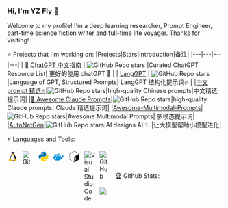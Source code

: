 ### Hi, I'm YZ Fly 👋

Welcome to my profile! I'm a deep learning researcher, Prompt Engineer, part-time science fiction writer and full-time life voyager. Thanks for visiting!

⭐ Projects that I'm working on:
|Projects|Stars|Introduction|备注|
|---|---|---|---|
| [🤖 ChatGPT 中文指南](https://github.com/yzfly/awesome-chatgpt-zh) | ![GitHub Repo stars](https://badgen.net/github/stars/yzfly/awesome-chatgpt-zh) |Curated ChatGPT Resource List| 更好的使用 chatGPT 🚀 |
| [LangGPT](https://github.com/yzfly/LangGPT) | ![GitHub Repo stars](https://badgen.net/github/stars/yzfly/LangGPT) |Language of GPT, Structured Prompts| LangGPT 结构化提示词🔥 |
|[中文 prompt 精选🔥](https://github.com/yzfly/wonderful-prompts)|![GitHub Repo stars](https://badgen.net/github/stars/yzfly/wonderful-prompts)|high-quality Chinese prompts|中文精选提示词|
|[🧠 Awesome Claude Prompts](https://github.com/yzfly/awesome-claude-prompts)|![GitHub Repo stars](https://badgen.net/github/stars/yzfly/awesome-claude-prompts)|high-quality Claude prompts| Claude 精选提示词|
|[Awesome-Multimodal-Prompts](https://github.com/yzfly/Awesome-Multimodal-Prompts)|![GitHub Repo stars](https://badgen.net/github/stars/yzfly/Awesome-Multimodal-Prompts)|Awesome Multimodal Prompts| 多模态提示词|
|[AutoNetGen](https://github.com/EmbraceAGI/AutoNetGen)|![GitHub Repo stars](https://badgen.net/github/stars/EmbraceAGI/AutoNetGen)|AI designs AI ✨.|让大模型帮助小模型进化|


⚡ Languages and Tools:

<img align="left" alt="Linux" width="26px" src="figs/linux.svg" style="padding-right:10px;" />
<img align="left" alt="Git" width="26px" src="https://cdn.jsdelivr.net/gh/devicons/devicon/icons/git/git-original.svg" style="padding-right:10px;" />
<img align="left" alt="Python" width="26px" src="figs/Python.svg" style="padding-right:10px;" />
<img align="left" alt="Docker" width="26px" src="figs/docker.svg" style="padding-right:10px;" />
<img align="left" alt="Bash" width="26px" src="figs/gnubash.svg" style="padding-right:10px;" />
<img align="left" alt="Visual Studio Code" width="26px" src="https://cdn.jsdelivr.net/gh/devicons/devicon/icons/vscode/vscode-original.svg" style="padding-right:10px;" />
<img align="left" alt="GitHub" width="26px" src="https://user-images.githubusercontent.com/3369400/139447912-e0f43f33-6d9f-45f8-be46-2df5bbc91289.png" style="padding-right:10px;" />
<br>
<br>

🏆  Github Stats:

<img align="left" src="https://github-readme-stats.vercel.app/api?username=yzfly&show_icons=true&icon_color=CE1D2D&text_color=718096&bg_color=ffffff&hide_title=true" />

<!--
<br><br><br><br><br><br><br><br>

![visitors](https://visitor-badge.glitch.me/badge?page_id=yzfly&left_color=red&right_color=green)
-->

<!--
**yzfly/yzfly** is a ✨ _special_ ✨ repository because its `README.md` (this file) appears on your GitHub profile.

Here are some ideas to get you started:

- 🔭 I’m currently working on ...
- 🌱 I’m currently learning ...
- 👯 I’m looking to collaborate on ...
- 🤔 I’m looking for help with ...
- 💬 Ask me about ...
- 📫 How to reach me: ...
- 😄 Pronouns: ...
- ⚡ Fun fact: ...
[![Github Badge](https://img.shields.io/badge/-GitHub-17c3b2?style=flat&logo=Github&logoColor=white&link=https://github.com/yzfly)](https://github.com/yzfly)
selecting color: https://coolors.co/palettes/trending
-->
